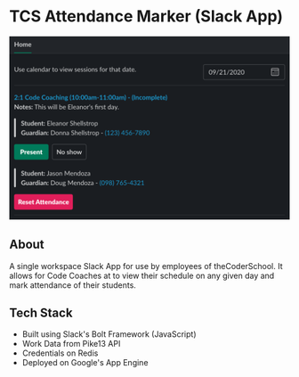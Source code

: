 # TCS Attendance Marker (Slack App)

![Home Tab View](images/home_tab.png)

## About
A single workspace Slack App for use by employees of theCoderSchool. It allows for Code Coaches at to view their schedule on any given day and mark attendance of their students.

## Tech Stack
- Built using Slack's Bolt Framework (JavaScript)
- Work Data from Pike13 API
- Credentials on Redis
- Deployed on Google's App Engine